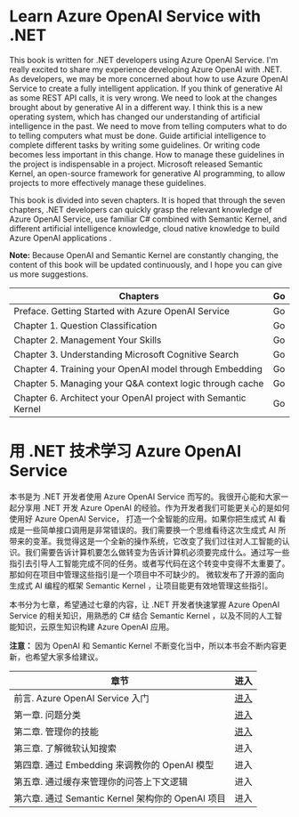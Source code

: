 #  **Learn Azure OpenAI Service with .NET**

This book is written for .NET developers using Azure OpenAI Service. I'm really excited to share my experience developing Azure OpenAI with .NET. As developers, we may be more concerned about how to use Azure OpenAI Service to create a fully intelligent application. If you think of generative AI as some REST API calls, it is very wrong. We need to look at the changes brought about by generative AI in a different way. I think this is a new operating system, which has changed our understanding of artificial intelligence in the past. We need to move from telling computers what to do to telling computers what must be done. Guide artificial intelligence to complete different tasks by writing some guidelines. Or writing code becomes less important in this change. How to manage these guidelines in the project is indispensable in a project. Microsoft released Semantic Kernel, an open-source framework for generative AI programming, to allow projects to more effectively manage these guidelines.

This book is divided into seven chapters. It is hoped that through the seven chapters, .NET developers can quickly grasp the relevant knowledge of Azure OpenAI Service, use familiar C# combined with Semantic Kernel, and different artificial intelligence knowledge, cloud native knowledge to build Azure OpenAI applications .

**Note:** Because OpenAI and Semantic Kernel are constantly changing, the content of this book will be updated continuously, and I hope you can give us more suggestions.

| Chapters | Go |
| ---- | ---- |
| Preface. Getting Started with Azure OpenAI Service | Go |
| Chapter 1. Question Classification | Go |
| Chapter 2. Management Your Skills | Go |
| Chapter 3. Understanding Microsoft Cognitive Search | Go |
| Chapter 4. Training your OpenAI model through Embedding | Go |
| Chapter 5. Managing your Q&A context logic through cache | Go |
| Chapter 6. Architect your OpenAI project with Semantic Kernel | Go |


#  **用 .NET 技术学习 Azure OpenAI Service**

本书是为 .NET 开发者使用 Azure OpenAI Service 而写的。我很开心能和大家一起分享用 .NET 开发 Azure OpenAI 的经验。作为开发者我们可能更关心的是如何使用好 Azure OpenAI Service， 打造一个全智能的应用。如果你把生成式 AI 看成是一些简单接口调用是非常错误的。我们需要换一个思维看待这次生成式 AI 所带来的变革。我觉得这是一个全新的操作系统，它改变了我们过往对人工智能的认识。我们需要告诉计算机要怎么做转变为告诉计算机必须要完成什么。通过写一些指引去引导人工智能完成不同的任务。或者写代码在这个转变中变得不太重要了。那如何在项目中管理这些指引是一个项目中不可缺少的。 微软发布了开源的面向生成式 AI 编程的框架 Semantic Kernel ，让项目能更有效地管理这些指引。

本书分为七章，希望通过七章的内容，让 .NET 开发者快速掌握 Azure OpenAI Service 的相关知识，用熟悉的 C# 结合 Semantic Kernel ，以及不同的人工智能知识，云原生知识构建 Azure OpenAI 应用。

**注意：** 因为 OpenAI 和 Semantic Kernel 不断变化当中，所以本书会不断内容更新，也希望大家多给建议。


|  章节   | 进入 |
|  ----  | ----  |
| 前言. Azure OpenAI Service 入门 | <a href="./CN/00.KickOffCN.md">进入</a> |
| 第一章. 问题分类 |  <a href="./CN/01.HowToQuestionClassificationCN.md">进入</a>  |
| 第二章. 管理你的技能 | <a href="./CN/02.AddSkillCN.md">进入</a> |
| 第三章. 了解微软认知搜索 | 进入 |
| 第四章. 通过 Embedding 来调教你的 OpenAI 模型 | 进入 |
| 第五章. 通过缓存来管理你的问答上下文逻辑 | 进入 |
| 第六章. 通过 Semantic Kernel 架构你的 OpenAI 项目 | 进入 |




